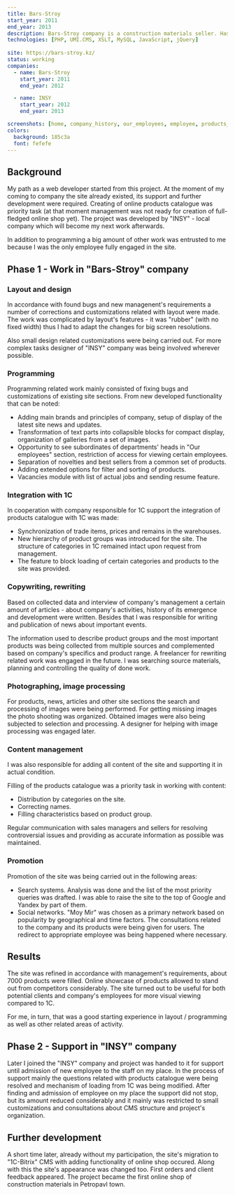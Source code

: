 ```yaml
---
title: Bars-Stroy
start_year: 2011
end_year: 2013
description: Bars-Stroy company is a construction materials seller. Has some branches across Kazakhstan.
technologies: [PHP, UMI.CMS, XSLT, MySQL, JavaScript, jQuery]
  
site: https://bars-stroy.kz/
status: working
companies:
  - name: Bars-Stroy
    start_year: 2011
    end_year: 2012

  - name: INSY
    start_year: 2012
    end_year: 2013

screenshots: [home, company_history, our_employees, employee, products_catalog, products_category, products, product]
colors:
  background: 185c3a
  font: fefefe
---
```


## Background

My path as a web developer started from this project. At the moment of my coming to company the site already existed, 
its support and further development were required. Creating of online products catalogue was priority task (at that 
moment management was not ready for creation of full-fledged online shop yet). The project was developed by "INSY" - 
local company which will become my next work afterwards.

In addition to programming a big amount of other work was entrusted to me because I was the only employee fully engaged 
in the site.

## Phase 1 - Work in "Bars-Stroy" company

### Layout and design

In accordance with found bugs and new managenent's requirements a number of corrections and customizations related with 
layout were made. The work was complicated by layout's features - it was "rubber" (with no fixed width) thus I had to 
adapt the changes for big screen resolutions.

Also small design related customizations were being carried out. For more complex tasks designer of "INSY" company was
being involved wherever possible.

### Programming

Programming related work mainly consisted of fixing bugs and customizations of existing site sections. From new 
developed functionality that can be noted:

- Adding main brands and principles of company, setup of display of the latest site news and updates. 
- Transformation of text parts into collapsible blocks for compact display, organization of galleries from a set of 
images.
- Opportunity to see subordinates of departments' heads in "Our employees" section, restriction of access for viewing 
certain employees.
- Separation of novelties and best sellers from a common set of products.
- Adding extended options for filter and sorting of products.
- Vacancies module with list of actual jobs and sending resume feature.

### Integration with 1C

In cooperation with company responsible for 1C support the integration of products catalogue with 1C was made:

- Synchronization of trade items, prices and remains in the warehouses.
- New hierarchy of product groups was introduced for the site. The structure of categories in 1C remained intact upon
request from management.
- The feature to block loading of certain categories and products to the site was provided.

### Copywriting, rewriting

Based on collected data and interview of company's management a certain amount of articles - about company's activities,
history of its emergence and development were written. Besides that I was responsible for writing and publication of 
news about important events.

The information used to describe product groups and the most important products was being collected from multiple 
sources and complemented based on company's specifics and product range. A freelancer for rewriting related work was
engaged in the future. I was searching source materials, planning and controlling the quality of done work.

### Photographing, image processing

For products, news, articles and other site sections the search and processing of images were being performed. For 
getting missing images the photo shooting was organized. Obtained images were also being subjected to selection and 
processing. A designer for helping with image processing was engaged later.

### Content management

I was also responsible for adding all content of the site and supporting it in actual condition.

Filling of the products catalogue was a priority task in working with content:

- Distribution by categories on the site.
- Correcting names.
- Filling characteristics based on product group.

Regular communication with sales managers and sellers for resolving controversial issues and providing as accurate 
information as possible was maintained.

### Promotion

Promotion of the site was being carried out in the following areas:

- Search systems. Analysis was done and the list of the most priority queries was drafted. I was able to raise the site
to the top of Google and Yandex by part of them.
- Social networks. "Moy Mir" was chosen as a primary network based on popularity by geographical and time factors. The
consultations related to the company and its products were being given for users. The redirect to appropriate employee
was being happened where necessary.

## Results

The site was refined in accordance with management's requirements, about 7000 products were filled. Online showcase of
products allowed to stand out from competitors considerably. The site turned out to be useful for both potential clients
and company's employees for more visual viewing compared to 1C. 

For me, in turn, that was a good starting experience in layout / programming as well as other related areas of activity. 

## Phase 2 - Support in "INSY" company

Later I joined the "INSY" company and project was handed to it for support until admission of new employee to the staff
on my place. In the process of support mainly the questions related with products catalogue were being resolved and
mechanism of loading from 1C was being modified. After finding and admission of employee on my place the support did not
stop, but its amount reduced considerably and it mainly was restricted to small customizations and consultations about
CMS structure and project's organization.

## Further development

A short time later, already without my participation, the site's migration to "1C-Bitrix" CMS with adding functionality 
of online shop occured. Along with this the site's appearance was changed too. First orders and client feedback 
appeared. The project became the first online shop of construction materials in Petropavl town.
